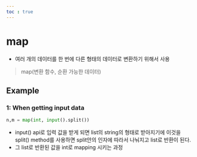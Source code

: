 ```yaml
---
toc : true
---
```


# map
* 여러 개의 데이터를 한 번에 다른 형태의 데이터로 변환하기 위해서 사용
> map(변환 함수, 순환 가능한 데이터)   
## Example 
### 1: When getting input data
```python 
n,m = map(int, input().split())
```
* input() api로 입력 값을 받게 되면 list의 string의 형태로 받아지기에 이것을 split() method를 사용하면 split안의 인자에 따라서 나눠지고 list로 반환이 된다. 
* 그 list로 반환된 값을 int로 mapping 시키는 과정


